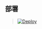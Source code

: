 




## 部署



> [![Deploy](https://www.herokucdn.com/deploy/button.png)](https://dashboard.heroku.com/new?template=https://github.com/Indanto/sianthi)



